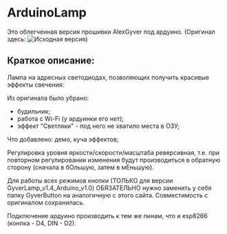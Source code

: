 ﻿# ArduinoLamp 

Это облегченная версия прошивки AlexGyver под ардуино.
(Оригинал здесь: ![Исходная версия](https://github.com/AlexGyver/GyverLamp/))

## Краткое описание:

Лампа на адресных светодиодах, позволяющих получить красивые эффекты свечения:

Из оригинала было убрано:
- 	будильник;
- 	работа с Wi-Fi (у ардуинки его нет);
- 	эффект "Светляки" - под него не хватило места в ОЗУ;

Что добавлено: демо, куча эффектов;

Регулировка уровня яркости/скорости/масштаба реверсивная, т.е. при повторном
регулировании изменения будут производиться в обратную сторону (сначала в бОльшую,
затем в мЕньшую).


Для работы всех режимов кнопки (ТОЛЬКО для версии GyverLamp_v1.4_Arduino_v1.0)
ОБЯЗАТЕЛЬНО нужно заменить у себя папку GyverButton на аналогичную с этого сайта. 
Совместимость с оригиналом сохранилась.

Подключение ардуино производить к тем же пинам, что и esp8266 (конпка - D4, DIN - D2).
